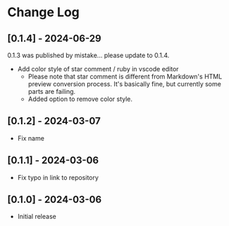 # Change Log

## [0.1.4] - 2024-06-29

0.1.3 was published by mistake... please update to 0.1.4.

- Add color style of star comment / ruby in vscode editor
    - Please note that star comment is different from Markdown's HTML preview conversion process. It's basically fine, but currently some parts are failing.
    - Added option to remove color style.

## [0.1.2] - 2024-03-07

- Fix name

## [0.1.1] - 2024-03-06

- Fix typo in link to repository

## [0.1.0] - 2024-03-06

- Initial release